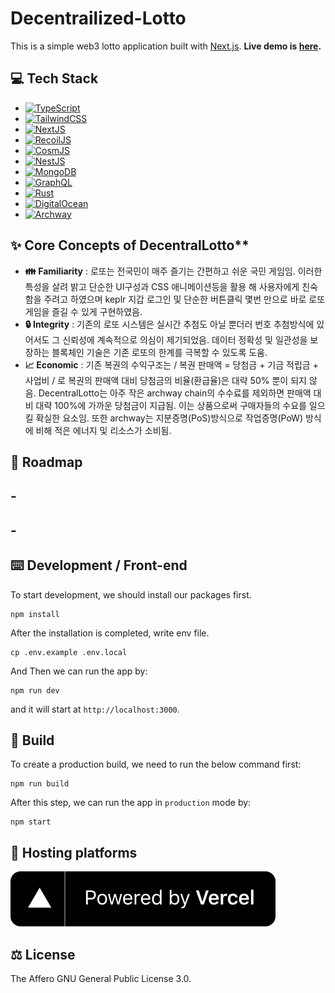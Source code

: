 # Decentrailized-Lotto

This is a simple web3 lotto application built with [Next.js](https://nextjs.org/).
**Live demo is [here](????).**

## 💻 Tech Stack

- [![TypeScript](https://img.shields.io/badge/typescript-%23007ACC.svg?style=for-the-badge&logo=typescript&logoColor=white)](https://www.typescriptlang.org/)
- [![TailwindCSS](https://img.shields.io/badge/tailwindcss-%2338B2AC.svg?style=for-the-badge&logo=tailwind-css&logoColor=white)](https://tailwindcss.com/)
- [![NextJS](https://img.shields.io/badge/NextJS-black?style=for-the-badge&logo=next.js&logoColor=white)](https://nextjs.org/)
- [![RecoilJS](https://img.shields.io/badge/RECOILJS-blue.svg)](https://recoiljs.org)
- [![CosmJS](https://img.shields.io/badge/COSMJS-orange.svg)](https://github.com/cosmos/cosmjs)
- [![NestJS](https://img.shields.io/badge/nestjs-%23E0234E.svg?style=for-the-badge&logo=nestjs&logoColor=white)](https://nestjs.com/)
- [![MongoDB](https://img.shields.io/badge/MongoDB-%234ea94b.svg?style=for-the-badge&logo=mongodb&logoColor=white)](https://www.mongodb.com/)
- [![GraphQL](https://img.shields.io/badge/-GraphQL-E10098?style=for-the-badge&logo=graphql&logoColor=white)](https://graphql.org)
- [![Rust](https://img.shields.io/badge/rust-%23000000.svg?style=for-the-badge&logo=rust&logoColor=white)](https://www.rust-lang.org/)
- [![DigitalOcean](https://img.shields.io/badge/DigitalOcean-%230167ff.svg?style=for-the-badge&logo=digitalOcean&logoColor=white)](https://www.digitalocean.com/)
- [![Archway](https://img.shields.io/badge/ARCHWAY-yellow.svg)](https://archway.io/)

## ✨ Core Concepts of DecentralLotto\*\*

- **👪 Familiarity** : 로또는 전국민이 매주 즐기는 간편하고 쉬운 국민 게임임. 이러한 특성을 살려 밝고 단순한 UI구성과 CSS 애니메이션등을 활용 해 사용자에게 친숙함을 주려고 하였으며 keplr 지갑 로그인 및 단순한 버튼클릭 몇번 만으로 바로 로또 게임을 즐길 수 있게 구현하였음.
- **🔒 Integrity** : 기존의 로또 시스템은 실시간 추첨도 아닐 뿐더러 번호 추첨방식에 있어서도 그 신뢰성에 계속적으로 의심이 제기되었음. 데이터 정확성 및 일관성을 보장하는 블록체인 기술은 기존 로또의 한계를 극복할 수 있도록 도움.
- **📈 Economic** : 기존 복권의 수익구조는 / 복권 판매액 = 당첨금 + 기금 적립금 + 사업비 / 로 복권의 판매액 대비 당첨금의 비율(환급율)은 대략 50% 뿐이 되지 않음. DecentralLotto는 아주 작은 archway chain의 수수료를 제외하면 판매액 대비 대략 100%에 가까운 당첨금이 지급됨. 이는 상품으로써 구매자들의 수요를 일으킬 확실한 요소임. 또한 archway는 지분증명(PoS)방식으로 작업증명(PoW) 방식에 비해 적은 에너지 및 리소스가 소비됨.

## 🧭 Roadmap

## -

## -

## ⌨️ Development / Front-end

To start development, we should install our packages first.

```
npm install
```

After the installation is completed, write env file.

```
cp .env.example .env.local
```

And Then we can run the app by:

```
npm run dev
```

and it will start at `http://localhost:3000`.

## 🚀 Build

To create a production build, we need to run the below command first:

```
npm run build
```

After this step, we can run the app in `production` mode by:

```
npm start
```

## 🚀 Hosting platforms

[![Powered by Vercel](https://raw.githubusercontent.com/abumalick/powered-by-vercel/master/powered-by-vercel.svg)]()

## ⚖️ License

The Affero GNU General Public License 3.0.
